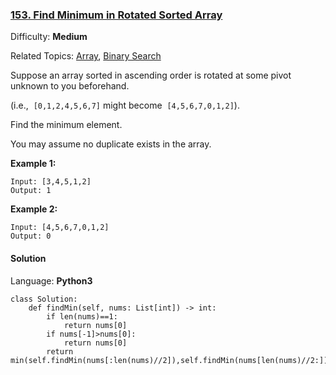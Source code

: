 ### [153\. Find Minimum in Rotated Sorted Array](https://leetcode.com/problems/find-minimum-in-rotated-sorted-array/)

Difficulty: **Medium**  

Related Topics: [Array](https://leetcode.com/tag/array/), [Binary Search](https://leetcode.com/tag/binary-search/)


Suppose an array sorted in ascending order is rotated at some pivot unknown to you beforehand.

(i.e.,  `[0,1,2,4,5,6,7]` might become  `[4,5,6,7,0,1,2]`).

Find the minimum element.

You may assume no duplicate exists in the array.

**Example 1:**

```
Input: [3,4,5,1,2] 
Output: 1
```

**Example 2:**

```
Input: [4,5,6,7,0,1,2]
Output: 0
```


#### Solution

Language: **Python3**

```python3
class Solution:
    def findMin(self, nums: List[int]) -> int:
        if len(nums)==1:
            return nums[0]
        if nums[-1]>nums[0]:
            return nums[0]
        return min(self.findMin(nums[:len(nums)//2]),self.findMin(nums[len(nums)//2:]))
    
```